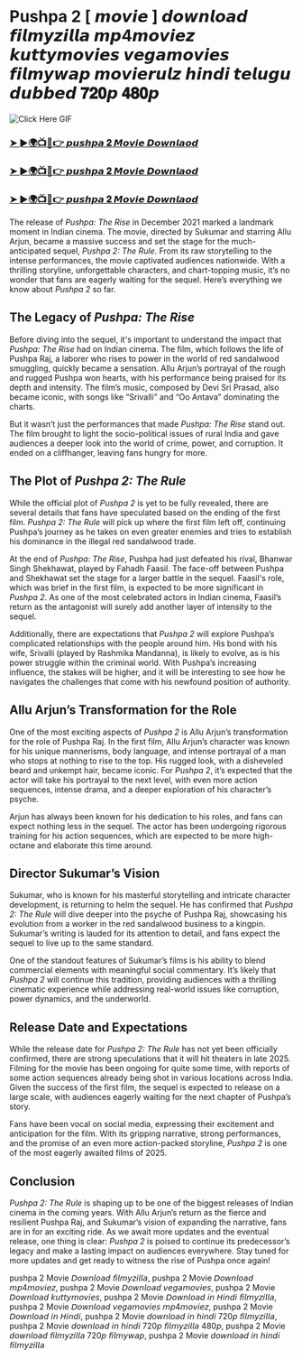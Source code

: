 # Pushpa 2 [ 𝙢𝙤𝙫𝙞𝙚 ] 𝙙𝙤𝙬𝙣𝙡𝙤𝙖𝙙 𝙛𝙞𝙡𝙢𝙮𝙯𝙞𝙡𝙡𝙖 𝙢𝙥4𝙢𝙤𝙫𝙞𝙚𝙯 𝙠𝙪𝙩𝙩𝙮𝙢𝙤𝙫𝙞𝙚𝙨 𝙫𝙚𝙜𝙖𝙢𝙤𝙫𝙞𝙚𝙨 𝙛𝙞𝙡𝙢𝙮𝙬𝙖𝙥 𝙢𝙤𝙫𝙞𝙚𝙧𝙪𝙡𝙯 𝙝𝙞𝙣𝙙𝙞 𝙩𝙚𝙡𝙪𝙜𝙪 𝙙𝙪𝙗𝙗𝙚𝙙 𝟕𝟐𝟎𝙥 𝟒𝟖𝟎𝙥
![Click Here GIF](https://media.tenor.com/qWWK-O83J5YAAAAi/click-here.gif)

<h3><a href="https://movieslink.short.gy/Pushpa-2">➤ ►🌍📺📱👉 𝙥𝙪𝙨𝙝𝙥𝙖 𝟐 𝙈𝙤𝙫𝙞𝙚 𝘿𝙤𝙬𝙣𝙡𝙖𝙤𝙙</a></h3>

<h3><a href="https://movieslink.short.gy/Pushpa-2">➤ ►🌍📺📱👉 𝙥𝙪𝙨𝙝𝙥𝙖 𝟐 𝙈𝙤𝙫𝙞𝙚 𝘿𝙤𝙬𝙣𝙡𝙖𝙤𝙙</a></h3>

<h3><a href="https://movieslink.short.gy/Pushpa-2">➤ ►🌍📺📱👉 𝙥𝙪𝙨𝙝𝙥𝙖 𝟐 𝙈𝙤𝙫𝙞𝙚 𝘿𝙤𝙬𝙣𝙡𝙖𝙤𝙙</a></h3>

The release of *Pushpa: The Rise* in December 2021 marked a landmark moment in Indian cinema. The movie, directed by Sukumar and starring Allu Arjun, became a massive success and set the stage for the much-anticipated sequel, *Pushpa 2: The Rule*. From its raw storytelling to the intense performances, the movie captivated audiences nationwide. With a thrilling storyline, unforgettable characters, and chart-topping music, it’s no wonder that fans are eagerly waiting for the sequel. Here’s everything we know about *Pushpa 2* so far.

## The Legacy of *Pushpa: The Rise*

Before diving into the sequel, it's important to understand the impact that *Pushpa: The Rise* had on Indian cinema. The film, which follows the life of Pushpa Raj, a laborer who rises to power in the world of red sandalwood smuggling, quickly became a sensation. Allu Arjun’s portrayal of the rough and rugged Pushpa won hearts, with his performance being praised for its depth and intensity. The film’s music, composed by Devi Sri Prasad, also became iconic, with songs like “Srivalli” and “Oo Antava” dominating the charts.

But it wasn’t just the performances that made *Pushpa: The Rise* stand out. The film brought to light the socio-political issues of rural India and gave audiences a deeper look into the world of crime, power, and corruption. It ended on a cliffhanger, leaving fans hungry for more.

## The Plot of *Pushpa 2: The Rule*

While the official plot of *Pushpa 2* is yet to be fully revealed, there are several details that fans have speculated based on the ending of the first film. *Pushpa 2: The Rule* will pick up where the first film left off, continuing Pushpa’s journey as he takes on even greater enemies and tries to establish his dominance in the illegal red sandalwood trade.

At the end of *Pushpa: The Rise*, Pushpa had just defeated his rival, Bhanwar Singh Shekhawat, played by Fahadh Faasil. The face-off between Pushpa and Shekhawat set the stage for a larger battle in the sequel. Faasil's role, which was brief in the first film, is expected to be more significant in *Pushpa 2*. As one of the most celebrated actors in Indian cinema, Faasil’s return as the antagonist will surely add another layer of intensity to the sequel.

Additionally, there are expectations that *Pushpa 2* will explore Pushpa’s complicated relationships with the people around him. His bond with his wife, Srivalli (played by Rashmika Mandanna), is likely to evolve, as is his power struggle within the criminal world. With Pushpa’s increasing influence, the stakes will be higher, and it will be interesting to see how he navigates the challenges that come with his newfound position of authority.

## Allu Arjun’s Transformation for the Role

One of the most exciting aspects of *Pushpa 2* is Allu Arjun’s transformation for the role of Pushpa Raj. In the first film, Allu Arjun’s character was known for his unique mannerisms, body language, and intense portrayal of a man who stops at nothing to rise to the top. His rugged look, with a disheveled beard and unkempt hair, became iconic. For *Pushpa 2*, it’s expected that the actor will take his portrayal to the next level, with even more action sequences, intense drama, and a deeper exploration of his character’s psyche.

Arjun has always been known for his dedication to his roles, and fans can expect nothing less in the sequel. The actor has been undergoing rigorous training for his action sequences, which are expected to be more high-octane and elaborate this time around.

## Director Sukumar’s Vision

Sukumar, who is known for his masterful storytelling and intricate character development, is returning to helm the sequel. He has confirmed that *Pushpa 2: The Rule* will dive deeper into the psyche of Pushpa Raj, showcasing his evolution from a worker in the red sandalwood business to a kingpin. Sukumar’s writing is lauded for its attention to detail, and fans expect the sequel to live up to the same standard.

One of the standout features of Sukumar’s films is his ability to blend commercial elements with meaningful social commentary. It’s likely that *Pushpa 2* will continue this tradition, providing audiences with a thrilling cinematic experience while addressing real-world issues like corruption, power dynamics, and the underworld.

## Release Date and Expectations

While the release date for *Pushpa 2: The Rule* has not yet been officially confirmed, there are strong speculations that it will hit theaters in late 2025. Filming for the movie has been ongoing for quite some time, with reports of some action sequences already being shot in various locations across India. Given the success of the first film, the sequel is expected to release on a large scale, with audiences eagerly waiting for the next chapter of Pushpa’s story.

Fans have been vocal on social media, expressing their excitement and anticipation for the film. With its gripping narrative, strong performances, and the promise of an even more action-packed storyline, *Pushpa 2* is one of the most eagerly awaited films of 2025.

## Conclusion

*Pushpa 2: The Rule* is shaping up to be one of the biggest releases of Indian cinema in the coming years. With Allu Arjun’s return as the fierce and resilient Pushpa Raj, and Sukumar’s vision of expanding the narrative, fans are in for an exciting ride. As we await more updates and the eventual release, one thing is clear: *Pushpa 2* is poised to continue its predecessor’s legacy and make a lasting impact on audiences everywhere. Stay tuned for more updates and get ready to witness the rise of Pushpa once again!

pushpa 2 Movie 𝘋𝘰𝘸𝘯𝘭𝘰𝘢𝘥 𝘧𝘪𝘭𝘮𝘺𝘻𝘪𝘭𝘭𝘢, pushpa 2 Movie 𝘋𝘰𝘸𝘯𝘭𝘰𝘢𝘥 𝘮𝘱4𝘮𝘰𝘷𝘪𝘦𝘻, pushpa 2 Movie 𝘋𝘰𝘸𝘯𝘭𝘰𝘢𝘥 𝘷𝘦𝘨𝘢𝘮𝘰𝘷𝘪𝘦𝘴, pushpa 2 Movie 𝘋𝘰𝘸𝘯𝘭𝘰𝘢𝘥 𝘬𝘶𝘵𝘵𝘺𝘮𝘰𝘷𝘪𝘦𝘴, pushpa 2 Movie 𝘋𝘰𝘸𝘯𝘭𝘰𝘢𝘥 𝘪𝘯 𝘏𝘪𝘯𝘥𝘪 𝘧𝘪𝘭𝘮𝘺𝘻𝘪𝘭𝘭𝘢, pushpa 2 Movie 𝘋𝘰𝘸𝘯𝘭𝘰𝘢𝘥 𝘷𝘦𝘨𝘢𝘮𝘰𝘷𝘪𝘦𝘴 𝘮𝘱4𝘮𝘰𝘷𝘪𝘦𝘻, pushpa 2 Movie 𝘋𝘰𝘸𝘯𝘭𝘰𝘢𝘥 𝘪𝘯 𝘏𝘪𝘯𝘥𝘪, pushpa 2 Movie 𝘥𝘰𝘸𝘯𝘭𝘰𝘢𝘥 𝘪𝘯 𝘩𝘪𝘯𝘥𝘪 720𝘱 𝘧𝘪𝘭𝘮𝘺𝘻𝘪𝘭𝘭𝘢, pushpa 2 Movie 𝘥𝘰𝘸𝘯𝘭𝘰𝘢𝘥 𝘪𝘯 𝘩𝘪𝘯𝘥𝘪 720𝘱 𝘧𝘪𝘭𝘮𝘺𝘻𝘪𝘭𝘭𝘢 480𝘱, pushpa 2 Movie 𝘥𝘰𝘸𝘯𝘭𝘰𝘢𝘥 𝘧𝘪𝘭𝘮𝘺𝘻𝘪𝘭𝘭𝘢 720𝘱 𝘧𝘪𝘭𝘮𝘺𝘸𝘢𝘱, pushpa 2 Movie 𝘥𝘰𝘸𝘯𝘭𝘰𝘢𝘥 𝘪𝘯 𝘩𝘪𝘯𝘥𝘪 𝘧𝘪𝘭𝘮𝘺𝘻𝘪𝘭𝘭𝘢
